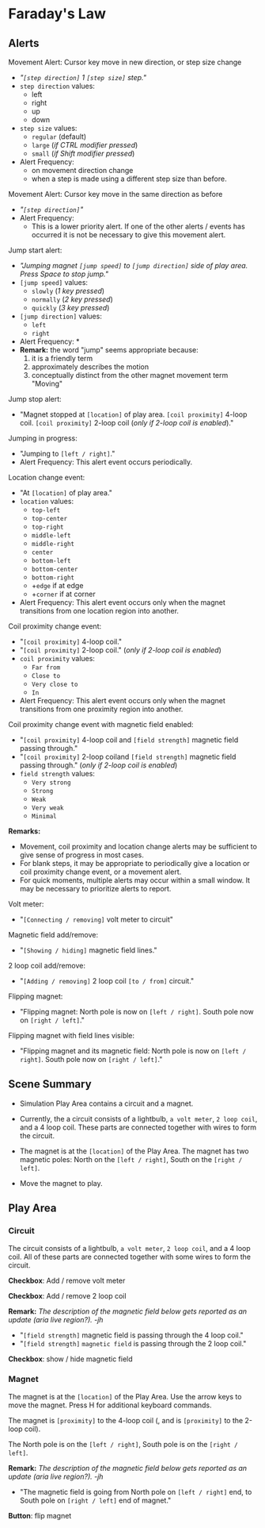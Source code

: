 # Faraday's Law

## Alerts

Movement Alert: Cursor key move in new direction, or step size change
* _"`[step direction]` 1 `[step size]` step."_
* `step direction` values:
    * left
    * right
    * up
    * down
* `step size` values:
    * `regular` (default)
    * `large` (_if CTRL modifier pressed_)
    * `small` (_if Shift modifier pressed_)
* Alert Frequency:
    * on movement direction change
    * when a step is made using a different step size than before.

Movement Alert: Cursor key move in the same direction as before
* _"`[step direction]`"_
* Alert Frequency:
    * This is a lower priority alert. If one of the other alerts / events has occurred it is not be necessary to give this movement alert.

Jump start alert:
* _"Jumping magnet `[jump speed]` to `[jump direction]` side of play area. Press Space to stop jump."_
* `[jump speed]` values:
    * `slowly` (_1 key pressed_)
    * `normally` (_2 key pressed_)
    * `quickly` (_3 key pressed_)
* `[jump direction]` values:
    * `left`
    * `right`
* Alert Frequency:
    * 
* **Remark:** the word "jump" seems appropriate because:
    1. it is a friendly term
    2. approximately describes the motion
    3. conceptually distinct from the other magnet movement term "Moving"

Jump stop alert:
* "Magnet stopped at `[location]` of play area. `[coil proximity]` 4-loop coil. `[coil proximity]` 2-loop coil (_only if 2-loop coil is enabled_)."

Jumping in progress:
* "Jumping to `[left / right]`."
* Alert Frequency: This alert event occurs periodically.

Location change event:
* "At `[location]`  of play area."
* `location` values:
     * `top-left`
     * `top-center`
     * `top-right`
     * `middle-left`
     * `middle-right`
     * `center`
     * `bottom-left`
     * `bottom-center`
     * `bottom-right`
     * +`edge` if at edge
     * +`corner` if at corner
* Alert Frequency: This alert event occurs only  when the magnet transitions from one location region into another.

Coil proximity change event:
* "`[coil proximity]` 4-loop coil."
* "`[coil proximity]` 2-loop coil." (_only if 2-loop coil is enabled_)
* `coil proximity` values:
    * `Far from`
    * `Close to`
    * `Very close to`
    * `In`
* Alert Frequency: This alert event occurs only when the magnet transitions from one proximity region into another.

Coil proximity change event with magnetic field enabled:
* "`[coil proximity]` 4-loop coil and `[field strength]` magnetic field passing through."
* "`[coil proximity]` 2-loop coiland `[field strength]` magnetic field passing through." (_only if 2-loop coil is enabled_)
* `field strength` values:
    * `Very strong`
    * `Strong`
    * `Weak`
    * `Very weak`
    * `Minimal`


**Remarks:**
* Movement, coil proximity and location change alerts may be sufficient to give sense of progress in most cases.
* For blank steps, it may be appropriate to periodically give a location or coil proximity change event, or a movement alert.
* For quick moments, multiple alerts may occur within a small window. It may be necessary to prioritize alerts to report.

Volt meter:
* "`[Connecting / removing]` volt meter to circuit"

Magnetic field add/remove:
* "`[Showing / hiding]` magnetic field lines."

2 loop coil add/remove:
* "`[Adding / removing]` 2 loop coil `[to / from]` circuit."

Flipping magnet:
* "Flipping magnet: North pole is now on `[left / right]`. South pole now on `[right / left]`."

Flipping magnet with field lines visible:
* "Flipping magnet and its magnetic field: North pole is now on `[left / right]`. South pole now on `[right / left]`."

## Scene Summary

* Simulation Play Area contains a circuit and a magnet.

* Currently, the a circuit consists of a lightbulb, `a volt meter`, `2 loop coil`, and a 4 loop coil. These parts are connected together with wires to form the circuit.

* The magnet is at the `[location]` of the Play Area. The magnet has two magnetic poles: North on the `[left / right]`, South on the `[right / left]`.

* Move the magnet to play.

## Play Area

### Circuit

The circuit consists of a lightbulb, `a volt meter`, `2 loop coil`, and a 4 loop coil. All of these parts are connected together with some wires to form the circuit.

**Checkbox**: Add / remove volt meter

**Checkbox**: Add / remove 2 loop coil

**Remark:** _The description of the magnetic field below gets reported as an update (aria live region?). -jh_

   * "`[field strength]` magnetic field is passing through the 4 loop coil."
   * "`[field strength]` `magnetic field` is passing through the 2 loop coil."

**Checkbox**: show / hide magnetic field

### Magnet

The magnet is at the `[location]` of the Play Area. Use the arrow keys to move the magnet. Press H for additional keyboard commands.

The magnet is `[proximity]` to the 4-loop coil (, and is `[proximity]` to the 2-loop coil).

The North pole is on the `[left / right]`, South pole is on the `[right / left]`.

**Remark:** _The description of the magnetic field below gets reported as an update (aria live region?). -jh_

* "The magnetic field is going from North pole on `[left / right]` end, to South pole on `[right / left]` end of magnet."

**Button**: flip magnet
